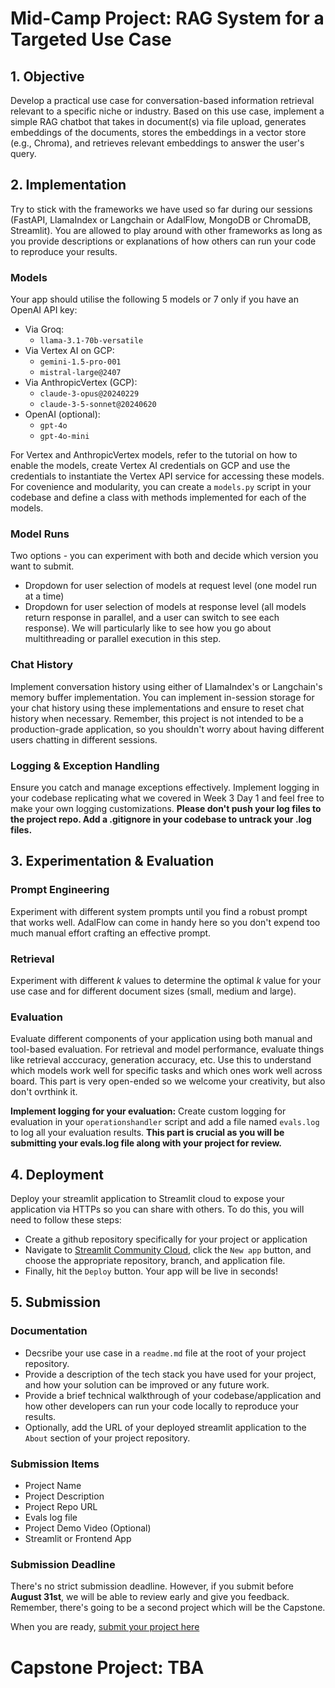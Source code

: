 # Mid-Camp Project: RAG System for a Targeted Use Case

## 1. Objective
Develop a practical use case for conversation-based information retrieval relevant to a specific niche or industry. Based on this use case, implement a simple RAG chatbot that takes in document(s) via file upload, generates embeddings of the documents, stores the embeddings in a vector store (e.g., Chroma), and retrieves relevant embeddings to answer the user's query. 

## 2. Implementation
Try to stick with the frameworks we have used so far during our sessions (FastAPI, LlamaIndex or Langchain or AdalFlow, MongoDB or ChromaDB, Streamlit). You are allowed to play around with other frameworks as long as you provide descriptions or explanations of how others can run your code to reproduce your results.

### Models
Your app should utilise the following 5 models or 7 only if you have an OpenAI API key:
- Via Groq:
    - `llama-3.1-70b-versatile`
- Via Vertex AI on GCP:
    - `gemini-1.5-pro-001`
    - `mistral-large@2407`
- Via AnthropicVertex (GCP):
    - `claude-3-opus@20240229`
    - `claude-3-5-sonnet@20240620`
- OpenAI (optional):
    - `gpt-4o`
    - `gpt-4o-mini`

For Vertex and AnthropicVertex models, refer to the tutorial on how to enable the models, create Vertex AI credentials on GCP and use the credentials to instantiate the Vertex API service for accessing these models. For covenience and modularity, you can create a `models.py` script in your codebase and define a class with methods implemented for each of the models.


### Model Runs
Two options - you can experiment with both and decide which version you want to submit.
- Dropdown for user selection of models at request level (one model run at a time)
- Dropdown for user selection of models at response level (all models return response in parallel, and a user can switch to see each response). We will particularly like to see how you go about multithreading or parallel execution in this step.

### Chat History
Implement conversation history using either of LlamaIndex's or Langchain's memory buffer implementation. You can implement in-session storage for your chat history using these implementations and ensure to reset chat history when necessary. Remember, this project is not intended to be a production-grade application, so you shouldn't worry about having different users chatting in different sessions.

### Logging & Exception Handling
Ensure you catch and manage exceptions effectively. Implement logging in your codebase replicating what we covered in Week 3 Day 1 and feel free to make your own logging customizations. **Please don't push your log files to the project repo. Add a .gitignore in your codebase to untrack your .log files.**


## 3. Experimentation & Evaluation
### Prompt Engineering
Experiment with different system prompts until you find a robust prompt that works well. AdalFlow can come in handy here so you don't expend too much manual effort crafting an effective prompt. 

### Retrieval
Experiment with different *k* values to determine the optimal _k_ value for your use case and for different document sizes (small, medium and large). 

### Evaluation
Evaluate different components of your application using both manual and tool-based evaluation. For retrieval and model performance, evaluate things like retrieval acccuracy, generation accuracy, etc. Use this to understand which models work well for specific tasks and which ones work well across board. This part is very open-ended so we welcome your creativity, but also don't ovrthink it.

**Implement logging for your evaluation:** Create custom logging for evaluation in your `operationshandler` script and add a file named `evals.log` to log all your evaluation results. **This part is crucial as you will be submitting your **evals.log** file along with your project for review.**


## 4. Deployment
Deploy your streamlit application to Streamlit cloud to expose your application via HTTPs so you can share with others. To do this, you will need to follow these steps:

- Create a github repository specifically for your project or application
- Navigate to [Streamlit Community Cloud](https://streamlit.io/cloud), click the `New app` button, and choose the appropriate repository, branch, and application file.
- Finally, hit the `Deploy` button. Your app will be live in seconds!


## 5. Submission

### Documentation
- Decsribe your use case in a `readme.md` file at the root of your project repository.
- Provide a description of the tech stack you have used for your project, and how your solution can be improved or any future work.
- Provide a brief technical walkthrough of your codebase/application and how other developers can run your code locally to reproduce your results.
- Optionally, add the URL of your deployed streamlit application to the `About` section of your project repository.

### Submission Items
- Project Name
- Project Description
- Project Repo URL
- Evals log file
- Project Demo Video (Optional)
- Streamlit or Frontend App

### Submission Deadline
There's no strict submission deadline. However, if you submit before **August 31st**, we will be able to review early and give you feedback. Remember, there's going to be a second project which will be the Capstone.

When you are ready, [submit your project here](https://github.com/zion-king/ai-summer-of-code/issues/new?assignees=&labels=&projects=&template=project.yml&title=Project%3A+%3Cshort+description%3E)


# Capstone Project: TBA

